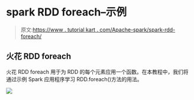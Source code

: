 # spark RDD foreach–示例

> 原文:[https://www . tutorial kart . com/Apache-spark/spark-rdd-foreach/](https://www.tutorialkart.com/apache-spark/spark-rdd-foreach/)

## 火花 RDD foreach

火花 RDD foreach 用于为 RDD 的每个元素应用一个函数。在本教程中，我们将通过示例 Spark 应用程序学习 RDD.foreach()方法的用法。

[![](../Images/925da31b32d6bc3827932f6c8afb11bb.png)](https://www.tutorialkart.com/)